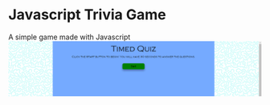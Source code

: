 # Javascript Trivia Game
A simple game made with Javascript
![Trivia Game Screenshot](/assets/images/screenshots/screenshot1.png?raw=true "Optional Title")